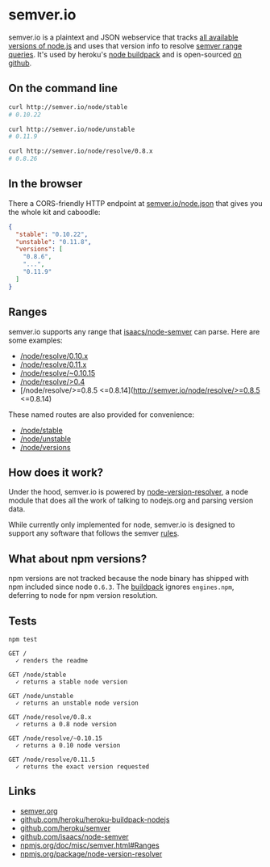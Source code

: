 # semver.io

semver.io is a plaintext and JSON webservice that tracks [all available versions of node.js](http://nodejs.org/dist) and uses that version info to resolve [semver range queries](https://npmjs.org/doc/misc/semver.html#Ranges). It's used by heroku's
[node buildpack](https://github.com/heroku/heroku-buildpack-nodejs/blob/5754e60de7b8472d5070c9b713a898d353845c68/bin/compile#L18-22) and is open-sourced [on github](https://github.com/heroku/semver).

## On the command line

```sh
curl http://semver.io/node/stable
# 0.10.22

curl http://semver.io/node/unstable
# 0.11.9

curl http://semver.io/node/resolve/0.8.x
# 0.8.26
```

## In the browser

There a CORS-friendly HTTP endpoint at
[semver.io/node.json](http://semver.io/node.json) that gives you the whole kit
and caboodle:

```json
{
  "stable": "0.10.22",
  "unstable": "0.11.8",
  "versions": [
    "0.8.6",
    "...",
    "0.11.9"
  ]
}
```

## Ranges

semver.io supports any range that [isaacs/node-semver](https://github.com/isaacs/node-semver) can parse. Here are some examples:

- [/node/resolve/0.10.x](http://semver.io/node/resolve/0.10.x)
- [/node/resolve/0.11.x](http://semver.io/node/resolve/>=0.11.5)
- [/node/resolve/~0.10.15](http://semver.io/node/resolve/~0.10.15)
- [/node/resolve/>0.4](http://semver.io/node/resolve/>0.4)
- [/node/resolve/>=0.8.5 <=0.8.14](http://semver.io/node/resolve/>=0.8.5 <=0.8.14)

These named routes are also provided for convenience:

- [/node/stable](http://semver.io/node/stable)
- [/node/unstable](http://semver.io/node/unstable)
- [/node/versions](http://semver.io/node/versions)

## How does it work?

Under the hood, semver.io is powered by [node-version-resolver](https://npmjs.org/package/node-version-resolver), a node module that does all the work of talking to nodejs.org and parsing version data.

While currently only implemented for node, semver.io is designed to support any software that follows the semver [rules](http://semver.org/).

## What about npm versions?

npm versions are not tracked because the node binary has shipped with npm
included since node `0.6.3`. The [buildpack](https://github.com/heroku/heroku-buildpack-nodejs)
ignores `engines.npm`, deferring to node for npm version resolution.

## Tests

```
npm test

GET /
  ✓ renders the readme

GET /node/stable
  ✓ returns a stable node version

GET /node/unstable
  ✓ returns an unstable node version

GET /node/resolve/0.8.x
  ✓ returns a 0.8 node version

GET /node/resolve/~0.10.15
  ✓ returns a 0.10 node version

GET /node/resolve/0.11.5
  ✓ returns the exact version requested
```

## Links

- [semver.org](http://semver.org/)
- [github.com/heroku/heroku-buildpack-nodejs](https://github.com/heroku/heroku-buildpack-nodejs#readme)
- [github.com/heroku/semver](https://github.com/heroku/semver#readme)
- [github.com/isaacs/node-semver](https://github.com/isaacs/node-semver#readme)
- [npmjs.org/doc/misc/semver.html#Ranges](https://npmjs.org/doc/misc/semver.html#Ranges)
- [npmjs.org/package/node-version-resolver](https://npmjs.org/package/node-version-resolver)